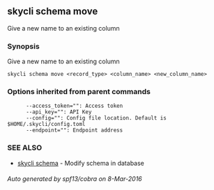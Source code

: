 ## skycli schema move

Give a new name to an existing column

### Synopsis


Give a new name to an existing column

```
skycli schema move <record_type> <column_name> <new_column_name>
```

### Options inherited from parent commands

```
      --access_token="": Access token
      --api_key="": API Key
      --config="": Config file location. Default is $HOME/.skycli/config.toml
      --endpoint="": Endpoint address
```

### SEE ALSO
* [skycli schema](skycli_schema.md)	 - Modify schema in database

###### Auto generated by spf13/cobra on 8-Mar-2016
